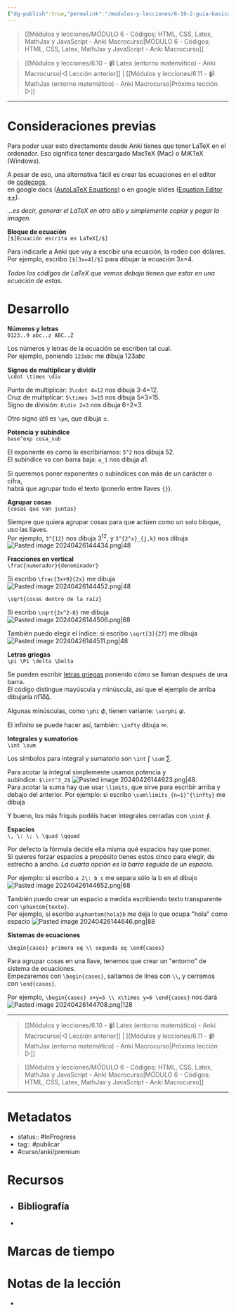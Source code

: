 ```yaml
---
{"dg-publish":true,"permalink":"/modulos-y-lecciones/6-10-2-guia-basica-de-latex-anki-macrocurso/","noteIcon":"","updated":"2024-05-21T22:13:57.130+02:00"}
---
```



> [[Módulos y lecciones/MÓDULO 6 - Códigos; HTML, CSS, Latex, MathJax y JavaScript - Anki Macrocurso\|MÓDULO 6 - Códigos; HTML, CSS, Latex, MathJax y JavaScript - Anki Macrocurso]]

> [[Módulos y lecciones/6.10 - 📹 Latex (entorno matemático) - Anki Macrocurso\|◁ Lección anterior]] | [[Módulos y lecciones/6.11 - 📹 MathJax (entorno matemático) - Anki Macrocurso\|Próxima lección ▷]]

---

# Consideraciones previas
Para poder usar esto directamente desde Anki tienes que tener LaTeX en el ordenador.   Eso significa tener descargado MacTeX (Mac) o MiKTeX (Windows).  
  
A pesar de eso, una alternativa fácil es crear las ecuaciones en el editor de [codecogs](https://www.codecogs.com/latex/eqneditor.php),  
en google docs ([AutoLaTeX Equations](https://gsuite.google.com/u/0/marketplace/app/autolatex_equations/850293439076)) o en google slides ([Equation Editor ++](https://gsuite.google.com/u/0/marketplace/app/equation_editor_++/820814187583)).  
  
_...es decir, generar el LaTeX en otro sitio y simplemente copiar y pegar la imagen._

**Bloque de ecuación**  
`[$]Ecuación escrita en LaTeX[/$]`

Para indicarle a Anki que voy a escribir una ecuación, la rodeo con dólares.  
Por ejemplo, escribo `[$]3x=4[/$]` para dibujar la ecuación 3𝑥=4.  
  
_Todos los códigos de LaTeX que vemos debajo tienen que estar en una ecuación de estas._

# Desarrollo
**Números y letras**  
`0123..9 abc..z ABC..Z`

Los números y letras de la ecuación se escriben tal cual.  
Por ejemplo, poniendo `123abc` me dibuja 123𝑎𝑏𝑐

**Signos de multiplicar y dividir**  
`\cdot \times \div`

Punto de multiplicar: `3\cdot 4=12` nos dibuja 3⋅4=12.  
Cruz de multiplicar: `5\times 3=15` nos dibuja 5×3=15.  
Signo de división: `6\div 2=3` nos dibuja 6÷2=3.  
  
Otro signo útil es `\pm`, que dibuja ±.

**Potencia y subíndice**  
`base^exp cosa_sub`

El exponente es como lo escribiríamos: `5^2` nos dibuja 52.  
El subíndice va con barra baja: `a_1` nos dibuja 𝑎1.  
  
Si queremos poner exponentes o subíndices con más de un carácter o cifra,  
habrá que agrupar todo el texto (ponerlo entre llaves `{}`).

**Agrupar cosas**  
`{cosas que van juntas}`

Siempre que quiera agrupar cosas para que actúen como un solo bloque, uso las llaves.  
Por ejemplo, `3^{12}` nos dibuja 3<sup>12</sup>, y `3^{2^x}_{j,k}` nos dibuja ![Pasted image 20240426144434.png|48](/img/user/ANEXOS/Pasted%20image%2020240426144434.png)

**Fracciones en vertical**  
`\frac{numerador}{denominador}`

Si escribo `\frac{3x+9}{2x}` me dibuja ![Pasted image 20240426144452.png|48](/img/user/ANEXOS/Pasted%20image%2020240426144452.png)

`\sqrt{cosas dentro de la raíz}`

Si escribo `\sqrt{2x^2-8}` me dibuja ![Pasted image 20240426144506.png|68](/img/user/ANEXOS/Pasted%20image%2020240426144506.png)
  
También puedo elegir el índice: si escribo `\sqrt[3]{27}` me dibuja ![Pasted image 20240426144511.png|48](/img/user/ANEXOS/Pasted%20image%2020240426144511.png)

**Letras griegas**  
`\pi \Pi \delta \Delta`

Se pueden escribir [letras griegas](https://www.overleaf.com/learn/latex/List_of_Greek_letters_and_math_symbols) poniendo cómo se llaman después de una barra.  
El código distingue mayúscula y minúscula, así que el ejemplo de arriba dibujaría 𝜋Π𝛿Δ.  
  
Algunas minúsculas, como `\phi` 𝜙, tienen variante: `\varphi` 𝜑.  
  
El infinito se puede hacer así, también: `\infty` dibuja ∞.

**Integrales y sumatorios**  
`\int \sum`

Los símbolos para integral y sumatorio son `\int` ∫ `\sum` ∑.  
  
Para acotar la integral simplemente usamos potencia y subíndice: `$\int^3_2$` ![Pasted image 20240426144623.png|48](/img/user/ANEXOS/Pasted%20image%2020240426144623.png).  
Para acotar la suma hay que usar `\limits`, que sirve para escribir arriba y debajo del anterior.  Por ejemplo: si escribo `\sum\limits_{n=1}^{\infty}` me dibuja   
  
Y bueno, los más friquis podéis hacer integrales cerradas con `\oint` ∮.

**Espacios**  
`\, \: \; \ \quad \qquad`

Por defecto la fórmula decide ella misma qué espacios hay que poner.  
Si quieres forzar espacios a propósito tienes estos cinco para elegir, de estrecho a ancho.  _La cuarta opción es la barra seguida de un espacio._  
  
Por ejemplo: si escribo `a 2\: b c` me separa sólo la b en el dibujo ![Pasted image 20240426144652.png|68](/img/user/ANEXOS/Pasted%20image%2020240426144652.png)

También puedo crear un espacio a medida escribiendo texto transparente con `\phantom{texto}`.  
Por ejemplo, si escribo `a\phantom{hola}b` me deja lo que ocupa "hola" como espacio ![Pasted image 20240426144646.png|88](/img/user/ANEXOS/Pasted%20image%2020240426144646.png)

**Sistemas de ecuaciones**

`\begin{cases} primera eq \\ segunda eq \end{cases}`

Para agrupar cosas en una llave, tenemos que crear un "entorno" de sistema de ecuaciones.  
Empezaremos con `\begin{cases}`, saltamos de línea con `\\`, y cerramos con `\end{cases}`.  
  
Por ejemplo, `\begin{cases} x+y=5 \\ x\times y=6 \end{cases}` nos dará ![Pasted image 20240426144708.png|128](/img/user/ANEXOS/Pasted%20image%2020240426144708.png)


---

> [[Módulos y lecciones/6.10 - 📹 Latex (entorno matemático) - Anki Macrocurso\|◁ Lección anterior]] | [[Módulos y lecciones/6.11 - 📹 MathJax (entorno matemático) - Anki Macrocurso\|Próxima lección ▷]]

> [[Módulos y lecciones/MÓDULO 6 - Códigos; HTML, CSS, Latex, MathJax y JavaScript - Anki Macrocurso\|MÓDULO 6 - Códigos; HTML, CSS, Latex, MathJax y JavaScript - Anki Macrocurso]]

---

# Metadatos
- status:: #InProgress  
- tag:: #publicar 
- #curso/anki/premium

# Recursos
- Bibliografía
	- 
- 

# Marcas de tiempo


# Notas de la lección
- 